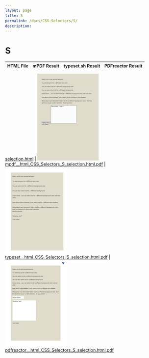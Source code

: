 ```yaml
---
layout: page
title: S
permalink: /docs/CSS-Selectors/S/
description: 
---
```


# S
HTML File | mPDF Result | typeset.sh Result | PDFreactor Result
------------ | ------------- | ------------- | -------------

[selection.html](/html/CSS%20Selectors/S/selection.html) | ![](result/mpdf__html_CSS_Selectors_S_selection.html.png) [mpdf__html_CSS_Selectors_S_selection.html.pdf](result/mpdf__html_CSS_Selectors_S_selection.html.pdf) | ![](result/typeset__html_CSS_Selectors_S_selection.html.png) [typeset__html_CSS_Selectors_S_selection.html.pdf](result/typeset__html_CSS_Selectors_S_selection.html.pdf) | ![](result/pdfreactor__html_CSS_Selectors_S_selection.html.png) [pdfreactor__html_CSS_Selectors_S_selection.html.pdf](result/pdfreactor__html_CSS_Selectors_S_selection.html.pdf)
